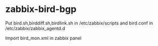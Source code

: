# zabbix-bird-bgp

Put bird.sh,birddiff.sh,birdlink.sh in /etc/zabbix/scripts and bird.conf in /etc/zabbix/zabbix_agentd.d

Import bird_mon.xml in zabbix panel
